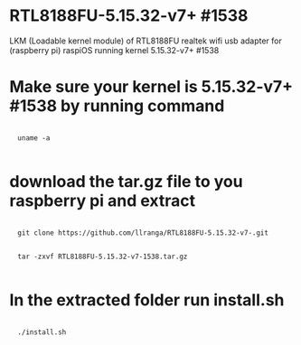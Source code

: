 # RTL8188FU-5.15.32-v7+ #1538
LKM (Loadable kernel module) of RTL8188FU realtek wifi usb adapter for (raspberry pi) raspiOS running kernel 5.15.32-v7+ #1538 
# Make sure your kernel is 5.15.32-v7+ #1538 by running command
  <code>
  uname -a
  </code>

# download the tar.gz file to you raspberry pi and extract 

  <code>
  git clone https://github.com/llranga/RTL8188FU-5.15.32-v7-.git
  </code>
  <br>
  <code>
  tar -zxvf RTL8188FU-5.15.32-v7-1538.tar.gz
  </code>
  
# In the extracted folder run install.sh
  <code>
  ./install.sh
  </code>
